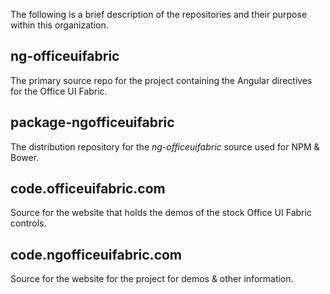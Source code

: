 The following is a brief description of the repositories and their purpose within this organization.

## ng-officeuifabric

The primary source repo for the project containing the Angular directives for the Office UI Fabric.

## package-ngofficeuifabric

The distribution repository for the _ng-officeuifabric_ source used for NPM & Bower.

## code.officeuifabric.com

Source for the website that holds the demos of the stock Office UI Fabric controls.

## code.ngofficeuifabric.com

Source for the website for the project for demos & other information.